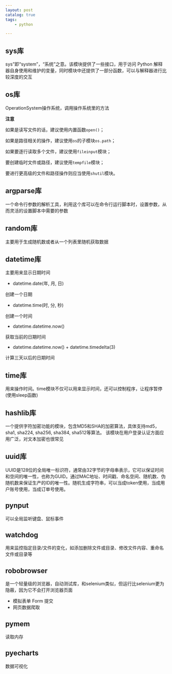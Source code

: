 ```yaml
---
layout: post   	
catalog: true 	
tags:
    - python

---
```




## sys库

sys”即“system”，“系统”之意。该模块提供了一些接口，用于访问 Python 解释器自身使用和维护的变量，同时模块中还提供了一部分函数，可以与解释器进行比较深度的交互

## os库

OperationSystem操作系统，调用操作系统里的方法

**注意**

如果是读写文件的话，建议使用内置函数`open()`；

如果是路径相关的操作，建议使用`os`的子模块`os.path`；

如果要逐行读取多个文件，建议使用`fileinput`模块；

要创建临时文件或路径，建议使用`tempfile`模块；

要进行更高级的文件和路径操作则应当使用`shutil`模块。

## argparse库

一个命令行参数的解析工具，利用这个库可以在命令行运行脚本时，设置参数，从而灵活的设置脚本中需要的参数

## random库

主要用于生成随机数或者从一个列表里随机获取数据

## datetime库

主要用来显示日期时间

* datetime.date(年, 月, 日)

创建一个日期

* datetime.time(时, 分, 秒)

创建一个时间

* datetime.datetime.now()

获取当前的日期时间

* datetime.datetime.now() + datetime.timedelta(3)

计算三天以后的日期时间



## time库

⽤来操作时间。time模块不仅可以用来显示时间，还可以控制程序，让程序暂停(使用sleep函数)

## hashlib库

一个提供字符加密功能的模块，包含MD5和SHA的加密算法，具体支持md5，sha1, sha224, sha256, sha384, sha512等算法。 该模块在用户登录认证方面应用广泛，对文本加密也很常⻅

## uuid库

UUID是128位的全局唯一标识符，通常由32字节的字母串表示，它可以保证时间和空间的唯一性，也称为GUID。通过MAC地址、时间戳、命名空间、随机数、伪随机数来保证生产的ID的唯一性。随机生成字符串，可以当成token使用，当成用户账号使用，当成订单号使用。

## pynput

可以全局监听键盘、鼠标事件

## watchdog

用来监控指定目录/文件的变化，如添加删除文件或目录、修改文件内容、重命名文件或目录等

## robobrowser

是一个轻量级的浏览器，自动测试库，和selenium类似，但运行比selenium更为隐蔽，因为它不会打开浏览器页面

- 模拟表单 Form 提交
- 网页数据爬取

## pymem

读取内存

## pyecharts

数据可视化

